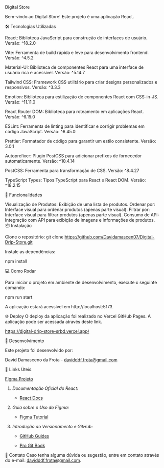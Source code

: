 Digital Store

Bem-vindo ao Digital Store! Este projeto é uma aplicação React.

🛠️ Tecnologias Utilizadas

React: Biblioteca JavaScript para construção de interfaces de usuário. Versão: ^18.2.0

Vite: Ferramenta de build rápida e leve para desenvolvimento frontend. Versão: ^4.5.2

Material-UI: Biblioteca de componentes React para uma interface de usuário rica e acessível. Versão: ^5.14.7

Tailwind CSS: Framework CSS utilitário para criar designs personalizados e responsivos. Versão: ^3.3.3

Emotion: Biblioteca para estilização de componentes React com CSS-in-JS. Versão: ^11.11.0

React Router DOM: Biblioteca para roteamento em aplicações React. Versão: ^6.15.0

ESLint: Ferramenta de linting para identificar e corrigir problemas em código JavaScript. Versão: ^8.45.0

Prettier: Formatador de código para garantir um estilo consistente. Versão: 3.0.1

Autoprefixer: Plugin PostCSS para adicionar prefixos de fornecedor automaticamente. Versão: ^10.4.14

PostCSS: Ferramenta para transformação de CSS. Versão: ^8.4.27

TypeScript Types: Tipos TypeScript para React e React DOM. Versão: ^18.2.15

🚀 Funcionalidades

Visualização de Produtos: Exibição de uma lista de produtos.
Ordenar por: Interface visual para ordenar produtos (apenas parte visual).
Filtrar por: Interface visual para filtrar produtos (apenas parte visual).
Consumo de API: Integração com API para exibição de imagens e informações de produtos.
📦 Instalação

Clone o repositório:
git clone https://github.com/Davidamascen07/Digital-Drip-Store.git

Instale as dependências:

npm install

💻 Como Rodar

Para iniciar o projeto em ambiente de desenvolvimento, execute o seguinte comando:

npm run start

A aplicação estará acessível em http://localhost:5173.

🌐 Deploy
O deploy da aplicação foi realizado no Vercel GitHub Pages. A aplicação pode ser acessada através deste link.

https://digital-drip-store-srbd.vercel.app/

👥 Desenvolvimento

Este projeto foi desenvolvido por:

David Damasceno da Frota - davidddf.frota@gmail.com

🔗 Links Úteis

[Figma Projeto](https://www.figma.com/design/cfb4F7ZXMFQmvmTn3PKI4z/DRIP-STORE---DIGITAL-COLLEGE?node-id=22-30)

1. *Documentação Oficial do React:*
   - [React Docs](https://reactjs.org/docs/getting-started.html)
     
2. *Guia sobre o Uso do Figma:*
   - [Figma Tutorial](https://www.figma.com/resources/learn-design/)
     
3. *Introdução ao Versionamento e GitHub:*
   - [GitHub Guides](https://guides.github.com/activities/hello-world/)
     
   - [Pro Git Book](https://git-scm.com/book/en/v2)


📧 Contato
Caso tenha alguma dúvida ou sugestão, entre em contato através do e-mail: davidddf.frota@gmail.com.
